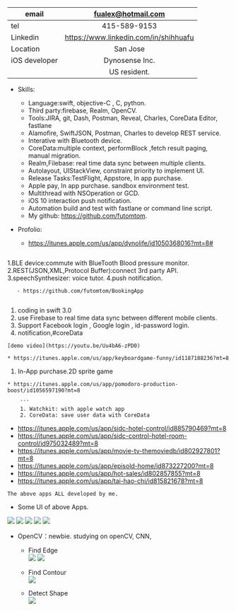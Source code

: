 | email      | fualex@hotmail.com |
|-----------|:------------:|
| tel | 415-589-9153  |
| Linkedin | https://www.linkedin.com/in/shihhuafu  |
| Location | San Jose  |
| iOS developer | Dynosense Inc. |
|  |US resident. |

 

* Skills: 
    * Language:swift, objective-C , C, python. 
    * Third party:firebase, Realm, OpenCV.   
    * Tools:JIRA, git, Dash, Postman, Reveal, Charles, CoreData Editor, fastlane
	* Alamofire, SwiftJSON, Postman, Charles to develop REST service.
	* Interative with Bluetooth device.   
	* CoreData:multiple context, performBlock ,fetch result paging, manual migration.
	* Realm,Filebase: real time data sync between multiple clients.
	* Autolayout, UIStackView, constraint priority to implement UI.     
	* Release Tasks:TestFlight, Appstore, In app purchase.
	* Apple pay, In app purchase. sandbox environment test.  
	* Multithread with NSOperation or GCD. 
	* iOS 10 interaction push notification. 
	* Automation build and test with fastlane or command line script. 
	* My github: https://github.com/futomtom.

* Profolio:  

   - https://itunes.apple.com/us/app/dynolife/id1050368016?mt=8#
   ```
1.BLE device:commute with BlueTooth Blood pressure monitor.    
2.REST(JSON,XML,Protocol Buffer):connect 3rd party API. 
3.speechSynthesizer: voice tutor. 
4.push notification. 
```
   - https://github.com/futomtom/BookingApp
  
   ```
 1. coding in swift 3.0 
 2. use Firebase to real time data sync between different mobile clients.  
 3. Support Facebook login , Google login , id-password login.
 4.  notification,#coreData 
 ```
 [demo video](https://youtu.be/Uu4bA6-zPD0)

 * https://itunes.apple.com/us/app/keyboardgame-funny/id1187188236?mt=8
```
   1. In-App purchase.2D sprite game  
 ```
 * https://itunes.apple.com/us/app/pomodoro-production-boost/id1056597190?mt=8
 
     ```
     1. Watchkit: with apple watch app
     2. CoreData: save user data with CoreData
```
  - https://itunes.apple.com/us/app/sidc-hotel-control/id885790469?mt=8
  - https://itunes.apple.com/us/app/sidc-control-hotel-room-control/id975032489?mt=8
  - https://itunes.apple.com/us/app/movie-tv-themoviedb/id802927801?mt=8
  - https://itunes.apple.com/us/app/episold-home/id873227200?mt=8
  - https://itunes.apple.com/us/app/hot-sales/id802857855?mt=8
  - https://itunes.apple.com/us/app/tai-hao-chi/id815821678?mt=8
   ```
   The above apps ALL developed by me. 
   ```

* Some UI of above Apps. 

![](https://github.com/futomtom/profile/raw/master/ui1.gif)
![](https://github.com/futomtom/profile/raw/master/ui2.gif)
![](https://github.com/futomtom/profile/raw/master/ui3.gif)
![](https://github.com/futomtom/profile/raw/master/ui4.gif)
![](https://github.com/futomtom/profile/raw/master/ui5.gif)


  * OpenCV：newbie. studying on openCV, CNN, 
	 * Find Edge	
![](https://github.com/futomtom/profile/raw/master/opencv1.jpg)
![](https://github.com/futomtom/profile/raw/master/opencv2.jpg)
 
    * Find Contour	
![](https://github.com/futomtom/profile/raw/master/opencv3.png)

    * Detect Shape 	
![](https://github.com/futomtom/profile/raw/master/opencv4.png)
